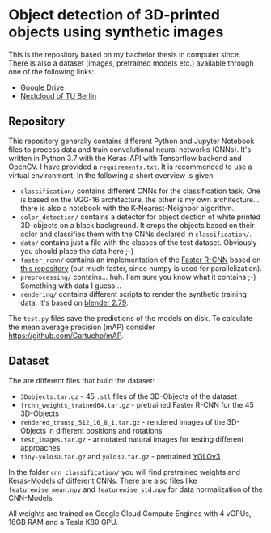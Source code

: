 # Object detection of 3D-printed objects using synthetic images

This is the repository based on my bachelor thesis in computer since.<br/>
There is also a dataset (images, pretrained models etc.) available through one of the following links:
* [Google Drive](https://drive.google.com/drive/folders/1F7GYX2hXgOC4UDBJ23QVYoo3eQKIPUL2?usp=sharing)
* [Nextcloud of TU Berlin](https://tubcloud.tu-berlin.de/s/QwTo9aNtxMA588n)

## Repository

This repository generally contains different Python and Jupyter Notebook files
to process data and train convolutional neural networks (CNNs). It's written in Python 3.7
with the Keras-API with Tensorflow backend and OpenCV.
I have provided a `requirements.txt`. It is recommended to use a virtual environment.
In the following a short overview is given:
* `classification/` contains different CNNs for the classification task. One is based on the VGG-16 architecture, the other is my own architecture... there is also a notebook with the K-Nearest-Neighbor algorithm.
* `color_detection/` contains a detector for object dection of white printed 3D-objects on a black background. It crops the objects based on their color and classifies them with the CNNs declared in `classification/`.
* `data/` contains just a file with the classes of the test dataset. Obviously you should place the data here ;-)
* `faster_rcnn/` contains an implementation of the [Faster R-CNN](https://arxiv.org/abs/1506.01497) based on [this repository](https://github.com/RockyXu66/Faster_RCNN_for_Open_Images_Dataset_Keras) (but much faster, since numpy is used for parallelization).
* `preprocessing/` contains... huh. I'am sure you know what it contains ;-) Something with data I guess...
* `rendering/` contains different scripts to render the synthetic training data. It's based on [blender 2.79](https://www.blender.org).

The `test.py` files save the predictions of the models on disk.
To calculate the mean average precision (mAP) consider https://github.com/Cartucho/mAP.

## Dataset

The are different files that build the dataset:
* `3Dobjects.tar.gz` - 45 `.stl` files of the 3D-Objects of the dataset
* `frcnn_weights_trained64.tar.gz` - pretrained Faster R-CNN for the 45 3D-Objects
* `rendered_transp_512_16_8_1.tar.gz` - rendered images of the 3D-Objects in different positions and rotations
* `test_images.tar.gz` - annotated natural images for testing different approaches
* `tiny-yolo3D.tar.gz` and `yolo3D.tar.gz` - pretrained [YOLOv3](https://pjreddie.com/darknet/yolo/)

In the folder `cnn_classification/` you will find pretrained weights and Keras-Models
of different CNNs. There are also files like `featurewise_mean.npy` and `featurewise_std.npy`
for data normalization of the CNN-Models.

All weights are trained on Google Cloud Compute Engines with 4 vCPUs, 16GB RAM and a Tesla K80 GPU.

